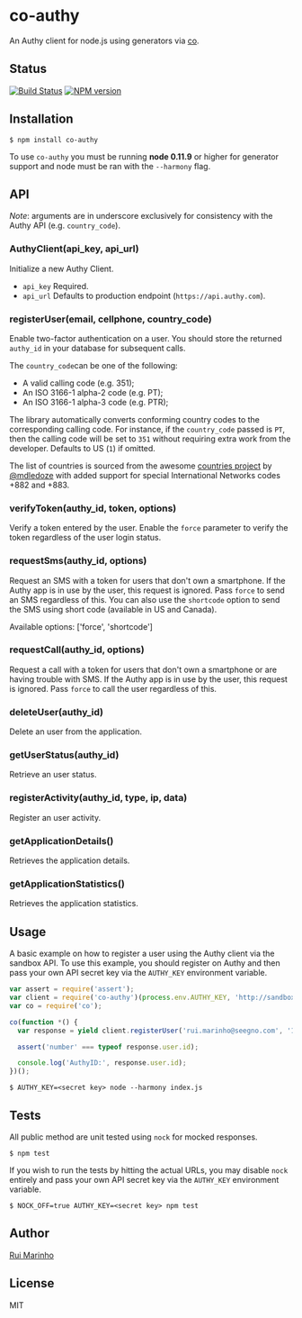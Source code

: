 # co-authy

An Authy client for node.js using generators via [co](https://github.com/visionmedia/co).

## Status

[![Build Status](https://travis-ci.org/seegno/co-authy.svg)](https://travis-ci.org/seegno/co-authy) [![NPM version](https://badge.fury.io/js/co-authy.svg)](http://badge.fury.io/js/co-authy)


## Installation

```
$ npm install co-authy
```

  To use `co-authy` you must be running __node 0.11.9__ or higher for generator support and node must be ran with the `--harmony` flag.

## API

*Note*: arguments are in underscore exclusively for consistency with the Authy API (e.g. `country_code`).

### AuthyClient(api_key, api_url)

Initialize a new Authy Client.

 * `api_key` Required.
 * `api_url` Defaults to production endpoint (`https://api.authy.com`).

### registerUser(email, cellphone, country_code)

Enable two-factor authentication on a user. You should store the returned `authy_id` in your database for subsequent calls.

The `country_code`can be one of the following:

* A valid calling code (e.g. 351);
* An ISO 3166-1 alpha-2 code (e.g. PT);
* An ISO 3166-1 alpha-3 code (e.g. PTR);

The library automatically converts conforming country codes to the corresponding calling code. For instance, if the `country_code` passed is `PT`, then the calling code will be set to `351` without requiring extra work from the developer. Defaults to US (`1`) if omitted.

The list of countries is sourced from the awesome [countries project](https://github.com/mledoze/countries) by [@mdledoze](https://github.com/mledoze) with added support for special International Networks codes +882 and +883.

### verifyToken(authy_id, token, options)

Verify a token entered by the user. Enable the `force` parameter to verify the token regardless of the user login status.

### requestSms(authy_id, options)

Request an SMS with a token for users that don't own a smartphone. If the Authy app is in use by the user, this request is ignored. Pass `force` to send an SMS regardless of this. You can also use the `shortcode` option to send the SMS using short code (available in US and Canada).

Available options: ['force', 'shortcode']

### requestCall(authy_id, options)

Request a call with a token for users that don't own a smartphone or are having trouble with SMS. If the Authy app is in use by the user, this request is ignored. Pass `force` to call the user regardless of this.

### deleteUser(authy_id)

Delete an user from the application.

### getUserStatus(authy_id)

Retrieve an user status.

### registerActivity(authy_id, type, ip, data)

Register an user activity.

### getApplicationDetails()

Retrieves the application details.

### getApplicationStatistics()

Retrieves the application statistics.


## Usage

A basic example on how to register a user using the Authy client via the sandbox API. To use this example, you should register on Authy and then pass your own API secret key via the `AUTHY_KEY` environment variable.

```js
var assert = require('assert');
var client = require('co-authy')(process.env.AUTHY_KEY, 'http://sandbox-api.authy.com');
var co = require('co');

co(function *() {
  var response = yield client.registerUser('rui.marinho@seegno.com', '123456789', '351');

  assert('number' === typeof response.user.id);

  console.log('AuthyID:', response.user.id);
})();
```

```
$ AUTHY_KEY=<secret key> node --harmony index.js
```

## Tests

All public method are unit tested using `nock` for mocked responses.

```
$ npm test
```

If you wish to run the tests by hitting the actual URLs, you may disable `nock` entirely and pass your own API secret key via the `AUTHY_KEY` environment variable.

```
$ NOCK_OFF=true AUTHY_KEY=<secret key> npm test
```

## Author

[Rui Marinho](https://github.com/ruimarinho)

## License

MIT